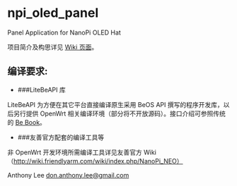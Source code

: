 # npi_oled_panel
Panel Application for NanoPi OLED Hat

项目简介及构思详见 [Wiki 页面](https://github.com/DonAnthonyLee/npi_oled_panel/wiki)。

## 编译要求:

+ ###LiteBeAPI 库

LiteBeAPI 为方便在其它平台直接编译原生采用 BeOS API 撰写的程序开发库，以后另行提供 OpenWrt 相关编译环境（部分将不开放源码）。接口介绍可参照传统的 [Be Book](https://www.haiku-os.org/legacy-docs/bebook/)。

+ ###友善官方配套的编译工具等

非 OpenWrt 开发环境所需编译工具详见友善官方 Wiki（http://wiki.friendlyarm.com/wiki/index.php/NanoPi_NEO）


Anthony Lee <don.anthony.lee@gmail.com>

